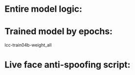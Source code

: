 # Entire model logic:

# Trained model by epochs: 
lcc-train04b-weight_all

# Live face anti-spoofing script:
